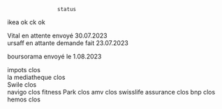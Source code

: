                     status                          


ikea                ok
ck                  ok

Vital               en attente                                                                      envoyé 30.07.2023   
ursaff              en attante                                                                      demande fait 23.07.2023 

boursorama              envoyé le 1.08.2023



impots                  clos                        
la mediatheque          clos                        
Swile                   clos                        
navigo                  clos
fitness Park            clos
amv                     clos
swisslife assurance     clos
bnp                     clos
hemos                   clos
